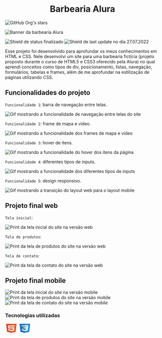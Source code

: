 <h1 align="center">Barbearia Alura</h1>

![GitHub Org's stars](https://img.shields.io/github/stars/lemong42/barbearia-alura?style=social)

![Banner da barbearia Alura](https://user-images.githubusercontent.com/90742197/180236143-debf6548-396e-49a7-bd77-9ef3ef2a08c0.png)

<img alt="Shield de status finalizado" src="http://img.shields.io/static/v1?label=STATUS&message=FINALIZADO&color=green&style=for-the-badge">
<img alt="Shield de last update no dia 27.07.2022" src="http://img.shields.io/static/v1?label=LAST%20UPDATE&message=27.07.2022&color=blue&style=for-the-badge">
  
Esse projeto foi desenvolvido para aprofundar os meus conhecimentos em HTML e CSS. Nele desenvolvi um site para uma barbearia fictícia (projeto proposto durante o curso de HTML5 e CSS3 oferecido pela Alura) no qual aprendi conceitos como tipos de div, posicionamento, listas, navegação, formulários, tabelas e frames, além de me aprofundar na estilização de páginas utilizando CSS.

## Funcionalidades do projeto

`Funcionalidade 1`: barra de navegação entre telas.

![Gif mostrando a funcionalidade de navegação entre telas do site](https://user-images.githubusercontent.com/90742197/180243801-2cf89ab0-5cee-448a-a50b-e75c770a44cd.gif)

`Funcionalidade 2`: frame de mapa e vídeo.

![Gif mostrando a funcionalidade dos frames de mapa e vídeo](https://user-images.githubusercontent.com/90742197/181286739-78e88cc9-38ca-485c-bb51-ce92d027f90b.gif)

`Funcionalidade 3`: hover de itens.

![Gif mostrando a funcionalidade do hover dos itens da página](https://user-images.githubusercontent.com/90742197/180249433-5727c894-1f6f-4951-8a67-cd725f451ffe.gif)

`Funcionalidade 4`: diferentes tipos de inputs.

![Gif mostrando a funcionalidade dos diferentes tipos de inputs](https://user-images.githubusercontent.com/90742197/180254133-c26e8dfb-a300-43c4-86ca-6d5913d63c3c.gif)

`Funcionalidade 5`: design responsivo.

![Gif mostrando a transição do layout web para o layout mobile](https://user-images.githubusercontent.com/90742197/181583418-0337d0fc-d2c0-42a4-8c96-36065d10699d.gif)

## Projeto final web

`Tela inicial`:

![Print da tela inicial do site na versão web](https://user-images.githubusercontent.com/90742197/181293217-9d83c910-5e07-4f01-94f7-8c41f72f9174.png)


`Tela de produtos`:

![Print da tela de produtos do site na versão web](https://user-images.githubusercontent.com/90742197/181293310-2e7f1d02-59ca-45b1-b4fd-c3f6941f3965.png)


`Tela de contato`:

![Print da tela de contato do site na versão web](https://user-images.githubusercontent.com/90742197/181311954-db2b4f7b-474b-48c3-99dd-8dcf984b43b6.png)


## Projeto final mobile

<img width=32% align="top" alt="Print da tela inicial do site na versão mobile" src="https://user-images.githubusercontent.com/90742197/181294319-29142b7a-5af5-4ac6-849b-812bd55acb85.png"> <img width=32% align="top" alt="Print da tela de produtos do site na versão mobile" src="https://user-images.githubusercontent.com/90742197/181294348-1507a045-32db-4b2d-8b16-055c03470185.png"> <img width=32% align="top" alt="Print da tela de contato do site na versão mobile" src="https://user-images.githubusercontent.com/90742197/181294363-0584fa1d-0ac5-4152-8d21-72fb214fee21.png">


### Tecnologias utilizadas 

<div>
  <img align="center" alt="logo-HTML" height="30" width="40" src="https://raw.githubusercontent.com/devicons/devicon/master/icons/html5/html5-original.svg">
  <img align="center" alt="logo-CSS" height="30" width="40" src="https://raw.githubusercontent.com/devicons/devicon/master/icons/css3/css3-original.svg">
</div>
